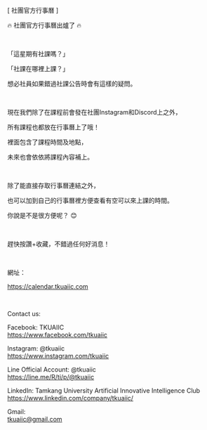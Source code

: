 [ 社團官方行事曆 ]

🔥 社團官方行事曆出爐了 🔥

&nbsp;

「這星期有社課嗎？」

「社課在哪裡上課？」

想必社員如果錯過社課公告時會有這樣的疑問。

&nbsp;

現在我們除了在課程前會發在社團Instagram和Discord上之外，

所有課程也都放在行事曆上了哦！

裡面包含了課程時間及地點，

未來也會依依將課程內容補上。

&nbsp;

除了能直接存取行事曆連結之外，

也可以加到自己的行事曆裡方便查看有空可以來上課的時間。

你說是不是很方便呢？ 😊

&nbsp;

趕快按讚+收藏，不錯過任何好消息！

&nbsp;

網址：

<https://calendar.tkuaiic.com>

&nbsp;

Contact us:

Facebook: TKUAIIC <br />https://www.facebook.com/tkuaiic

Instagram: @tkuaiic <br />https://www.instagram.com/tkuaiic

Line Official Account: @tkuaiic <br />https://line.me/R/ti/p/@tkuaiic

LinkedIn: Tamkang University Artificial Innovative Intelligence Club <br />https://www.linkedin.com/company/tkuaiic/

Gmail: <br />tkuaiic@gmail.com
